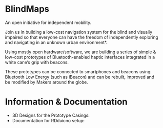 BlindMaps
=========

An open initiative for independent mobility.

Join us in building a low-cost navigation system for the blind and visually impaired so that everyone can have the freedom of independently exploring and navigating in an unknown urban environment*.

Using mostly open hardware/software, we are building a series of simple & low-cost prototypes of Bluetooth-enabled haptic interfaces integrated in a white cane‘s grip with beacons.

These prototypes can be connected to smartphones and beacons using Bluetooth Low Energy (such as iBeacon) and can be rebuilt, improved and be modified by Makers around the globe.

# Information & Documentation 

- 3D Designs for the Prototype Casings:
- Documentation for RDduiono setup: 
